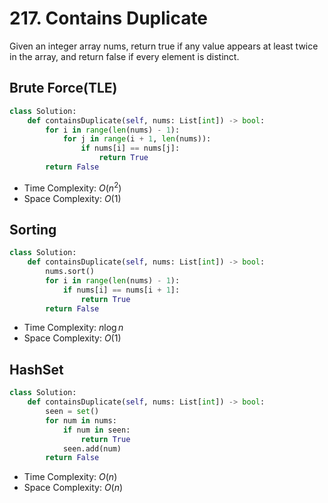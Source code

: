 # 217. Contains Duplicate
Given an integer array nums, return true if any value appears at least twice in the array, and return false if every element is distinct.
## Brute Force(TLE)
```PYTHON
class Solution:
    def containsDuplicate(self, nums: List[int]) -> bool:
        for i in range(len(nums) - 1):
            for j in range(i + 1, len(nums)):
                if nums[i] == nums[j]:
                    return True
        return False
```
* Time Complexity: $O(n^2)$
* Space Complexity: $O(1)$
## Sorting
```PYTHON
class Solution:
    def containsDuplicate(self, nums: List[int]) -> bool:
        nums.sort()
        for i in range(len(nums) - 1):
            if nums[i] == nums[i + 1]:
                return True
        return False
```
* Time Complexity: $n \log n$
* Space Complexity: $O(1)$
## HashSet
```PYTHON
class Solution:
    def containsDuplicate(self, nums: List[int]) -> bool:
        seen = set()
        for num in nums:
            if num in seen:
                return True
            seen.add(num)
        return False
```
* Time Complexity: $O(n)$
* Space Complexity: $O(n)$